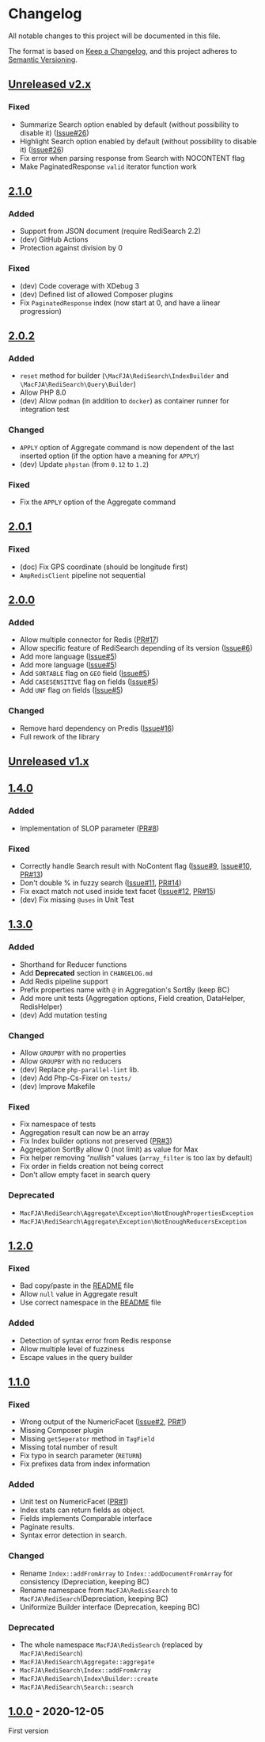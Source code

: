 # Changelog
All notable changes to this project will be documented in this file.

The format is based on [Keep a Changelog](https://keepachangelog.com/en/1.0.0/),
and this project adheres to [Semantic Versioning](https://semver.org/spec/v2.0.0.html).

## [Unreleased v2.x]

### Fixed

- Summarize Search option enabled by default (without possibility to disable it) ([Issue#26])
- Highlight Search option enabled by default (without possibility to disable it) ([Issue#26])
- Fix error when parsing response from Search with NOCONTENT flag
- Make PaginatedResponse `valid` iterator function work

## [2.1.0]

### Added

- Support from JSON document (require RediSearch 2.2)
- (dev) GitHub Actions
- Protection against division by 0

### Fixed

- (dev) Code coverage with XDebug 3
- (dev) Defined list of allowed Composer plugins
- Fix `PaginatedResponse` index (now start at 0, and have a linear progression)

## [2.0.2]

### Added

- `reset` method for builder (`\MacFJA\RediSearch\IndexBuilder` and `\MacFJA\RediSearch\Query\Builder`)
- Allow PHP 8.0
- (dev) Allow `podman` (in addition to `docker`) as container runner for integration test

### Changed

- `APPLY` option of Aggregate command is now dependent of the last inserted option (if the option have a meaning for `APPLY`)
- (dev) Update `phpstan` (from `0.12` to `1.2`)

### Fixed

- Fix the `APPLY` option of the Aggregate command

## [2.0.1]

### Fixed

- (doc) Fix GPS coordinate (should be longitude first)
- `AmpRedisClient` pipeline not sequential

## [2.0.0]

### Added

- Allow multiple connector for Redis ([PR#17])
- Allow specific feature of RediSearch depending of its version ([Issue#6])
- Add more language ([Issue#5])
- Add more language ([Issue#5])
- Add `SORTABLE` flag on `GEO` field ([Issue#5])
- Add `CASESENSITIVE` flag on fields ([Issue#5])
- Add `UNF` flag on fields ([Issue#5])

### Changed

- Remove hard dependency on Predis ([Issue#16])
- Full rework of the library

## [Unreleased v1.x]

## [1.4.0]

### Added

- Implementation of SLOP parameter ([PR#8])

### Fixed

- Correctly handle Search result with NoContent flag ([Issue#9], [Issue#10], [PR#13])
- Don't double % in fuzzy search ([Issue#11], [PR#14])
- Fix exact match not used inside text facet ([Issue#12], [PR#15])
- (dev) Fix missing `@uses` in Unit Test

## [1.3.0]

### Added

- Shorthand for Reducer functions
- Add **Deprecated** section in `CHANGELOG.md`
- Add Redis pipeline support
- Prefix properties name with `@` in Aggregation's SortBy (keep BC)
- Add more unit tests (Aggregation options, Field creation, DataHelper, RedisHelper)
- (dev) Add mutation testing

### Changed

- Allow `GROUPBY` with no properties
- Allow `GROUPBY` with no reducers
- (dev) Replace `php-parallel-lint` lib.
- (dev) Add Php-Cs-Fixer on `tests/`
- (dev) Improve Makefile

### Fixed

- Fix namespace of tests
- Aggregation result can now be an array
- Fix Index builder options not preserved ([PR#3])
- Aggregation SortBy allow 0 (not limit) as value for Max
- Fix helper removing _"nullish"_ values (`array_filter` is too lax by default)
- Fix order in fields creation not being correct
- Don't allow empty facet in search query

### Deprecated

- `MacFJA\RediSearch\Aggregate\Exception\NotEnoughPropertiesException`
- `MacFJA\RediSearch\Aggregate\Exception\NotEnoughReducersException`

## [1.2.0]

### Fixed

- Bad copy/paste in the [README](README.md) file
- Allow `null` value in Aggregate result
- Use correct namespace in the [README](README.md) file

### Added

- Detection of syntax error from Redis response
- Allow multiple level of fuzziness
- Escape values in the query builder

## [1.1.0]

### Fixed

- Wrong output of the NumericFacet ([Issue#2], [PR#1])
- Missing Composer plugin
- Missing `getSeperator` method in `TagField`
- Missing total number of result
- Fix typo in search parameter (`RETURN`)
- Fix prefixes data from index information

### Added

- Unit test on NumericFacet ([PR#1])
- Index stats can return fields as object.
- Fields implements Comparable interface
- Paginate results.
- Syntax error detection in search.

### Changed

- Rename `Index::addFromArray` to `Index::addDocumentFromArray` for consistency (Depreciation, keeping BC)
- Rename namespace from `MacFJA\RedisSearch` to `MacFJA\RediSearch`(Depreciation, keeping BC)
- Uniformize Builder interface (Deprecation, keeping BC)

### Deprecated

- The whole namespace `MacFJA\RedisSearch` (replaced by `MacFJA\RediSearch`)
- `MacFJA\RediSearch\Aggregate::aggregate`
- `MacFJA\RediSearch\Index::addFromArray`
- `MacFJA\RediSearch\Index\Builder::create`
- `MacFJA\RediSearch\Search::search`

## [1.0.0] - 2020-12-05

First version

[Unreleased v2.x]: https://github.com/MacFJA/php-redisearch/compare/2.1.0...HEAD
[2.1.0]: https://github.com/MacFJA/php-redisearch/compare/2.0.2...2.1.0
[2.0.2]: https://github.com/MacFJA/php-redisearch/compare/2.0.1...2.0.2
[2.0.1]: https://github.com/MacFJA/php-redisearch/compare/2.0.0...2.0.1
[2.0.0]: https://github.com/MacFJA/php-redisearch/releases/tag/2.0.0
[Unreleased v1.x]: https://github.com/MacFJA/php-redisearch/compare/1.4.0...1.x
[1.4.0]: https://github.com/MacFJA/php-redisearch/compare/1.3.0...1.4.0
[1.3.0]: https://github.com/MacFJA/php-redisearch/compare/1.2.0...1.3.0
[1.2.0]: https://github.com/MacFJA/php-redisearch/compare/1.1.0...1.2.0
[1.1.0]: https://github.com/MacFJA/php-redisearch/compare/1.0.0...1.1.0
[1.0.0]: https://github.com/MacFJA/php-redisearch/releases/tag/1.0.0

[Issue#2]: https://github.com/MacFJA/php-redisearch/issues/2
[Issue#5]: https://github.com/MacFJA/php-redisearch/issues/5
[Issue#6]: https://github.com/MacFJA/php-redisearch/issues/6
[Issue#9]: https://github.com/MacFJA/php-redisearch/issues/9
[Issue#10]: https://github.com/MacFJA/php-redisearch/issues/10
[Issue#11]: https://github.com/MacFJA/php-redisearch/issues/11
[Issue#12]: https://github.com/MacFJA/php-redisearch/issues/12
[Issue#16]: https://github.com/MacFJA/php-redisearch/issues/16
[Issue#26]: https://github.com/MacFJA/php-redisearch/issues/26
[PR#1]: https://github.com/MacFJA/php-redisearch/pull/1
[PR#3]: https://github.com/MacFJA/php-redisearch/pull/3
[PR#8]: https://github.com/MacFJA/php-redisearch/pull/8
[PR#13]: https://github.com/MacFJA/php-redisearch/pull/13
[PR#14]: https://github.com/MacFJA/php-redisearch/pull/14
[PR#15]: https://github.com/MacFJA/php-redisearch/pull/15
[PR#17]: https://github.com/MacFJA/php-redisearch/pull/17
